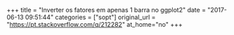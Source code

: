 +++
title = "Inverter os fatores em apenas 1 barra no ggplot2"
date = "2017-06-13 09:51:44"
categories = ["sopt"]
original_url = "https://pt.stackoverflow.com/q/212282"
at_home="no"
+++

